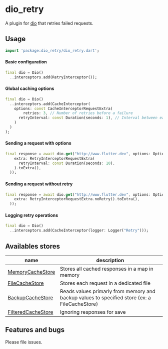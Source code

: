 # dio_retry

A plugin for [dio](https://pub.dev/packages/dio) that retries failed requests.

## Usage

```dart
import 'package:dio_retry/dio_retry.dart';
```

#### Basic configuration

```dart
final dio = Dio()
  ..interceptors.add(RetryInterceptor());
```

#### Global caching options

```dart
final dio = Dio()
  ..interceptors.add(CacheInterceptor(
    options: const CacheInterceptorRequestExtra(
        retries: 3, // Number of retries before a failure
      retryInterval: const Duration(seconds: 1), // Interval between each retry
    )
  )
);
```

#### Sending a request with options

```dart
final response = await dio.get("http://www.flutter.dev", options: Options(
    extra: RetryInterceptorRequestExtra(
      retryInterval: const Duration(seconds: 10),
    ).toExtra(),
  ));
```


#### Sending a request without retry

```dart
final response = await dio.get("http://www.flutter.dev", options: Options(
    extra: RetryInterceptorRequestExtra.noRetry().toExtra(),
  ));
```

#### Logging retry operations

```dart
final dio = Dio()
  ..interceptors.add(CacheInterceptor(logger: Logger("Retry")));
```

## Availables stores

| name | description |
| --- | --- |
| [MemoryCacheStore](https://pub.dartlang.org/documentation/dio_cache/latest/dio_cache/MemoryCacheStore-class.html) | Stores all cached responses in a map in memory |
| [FileCacheStore](https://pub.dartlang.org/documentation/dio_cache/latest/dio_cache/FileCacheStore-class.html) | Stores each request in a dedicated file |
| [BackupCacheStore](https://pub.dartlang.org/documentation/dio_cache/latest/dio_cache/BackupCacheStore-class.html) | Reads values primarly from memory and backup values to specified store (ex: a FileCacheStore) |
| [FilteredCacheStore](https://pub.dartlang.org/documentation/dio_cache/latest/dio_cache/FilteredCacheStore-class.html) | Ignoring responses for save |

## Features and bugs

Please file issues.
